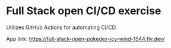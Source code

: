 # Full Stack open CI/CD exercise

Utilizes GitHub Actions for automating CI/CD.

App link:
https://full-stack-open-pokedex-icy-wind-1544.fly.dev/
